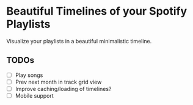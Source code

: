# Beautiful Timelines of your Spotify Playlists

Visualize your playlists in a beautiful minimalistic timeline.

## TODOs
- [ ] Play songs
- [ ] Prev next month in track grid view
- [ ] Improve caching/loading of timelines?
- [ ] Mobile support